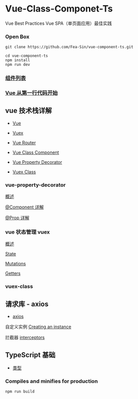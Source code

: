 # Vue-Class-Componet-Ts

Vue Best Practices
Vue SPA（单页面应用）最佳实践

### Open Box

```
git clone https://github.com/Fea-Sin/vue-component-ts.git

cd vue-component-ts
npm install
npm run dev
```

### [组件列表](./docs/component.md)

### [Vue 从第一行代码开始](./docs/vue/start.md)

## vue 技术栈详解

- [Vue](https://cn.vuejs.org/v2/guide/)

- [Vuex](https://vuex.vuejs.org/zh/)

- [Vue Router](https://router.vuejs.org/zh/installation.html)

- [Vue Class Component](https://class-component.vuejs.org/guide/class-component.html#data)

- [Vue Property Decorator](https://github.com/kaorun343/vue-property-decorator)

- [Vuex Class](https://github.com/ktsn/vuex-class)

### vue-property-decorator

[概述](./docs/overview.md)

[@Component 详解](./docs/@Component.md)

[@Prop 详解](./docs/@Prop.md)

### vue 状态管理 vuex

[概述](./docs/vuex/overview.md)

[State](./docs/vuex/state.md)

[Mutations]()

[Getters](./docs/vuex/gatters.md)

### vuex-class

## 请求库 - axios

- [axios](https://github.com/axios/axios)

自定义实例
[Creating an instance](./docs/axios/instance.md)

拦截器
[interceptors](./docs/axios/interceptors.md)

## TypeScript 基础

- [类型](./docs/ts/type.md)

### Compiles and minifies for production

```
npm run build
```
